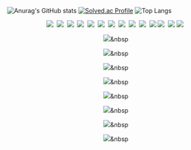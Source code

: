 ![Anurag's GitHub stats](https://github-readme-stats.vercel.app/api?username=lhgeer7485&show_icons=true&theme=radical)
[![Solved.ac Profile](http://mazassumnida.wtf/api/v2/generate_badge?boj=lhg7485)](https://solved.ac/lhg7485/)
![Top Langs](https://github-readme-stats.vercel.app/api/top-langs/?username=anuraghazra&layout=compact)
<div align="center">
  <img src="https://img.shields.io/badge/react-20232a.svg?style=for-the-badge&logo=react&logoColor=61DAFB" />&nbsp
  <img src="https://img.shields.io/badge/Next.js-000000.svg?style=for-the-badge&logo=Next.js&logoColor=white" />&nbsp
  <img src="https://img.shields.io/badge/javascript-F7DF1E.svg?style=for-the-badge&logo=javascript&logoColor=20232a" />&nbsp
  <img src="https://img.shields.io/badge/html5-E34F26.svg?style=for-the-badge&logo=html5&logoColor=white" />&nbsp
  <img src="https://img.shields.io/badge/VSCode-2C2C32.svg?style=for-the-badge&logo=visual-studio-code&logoColor=22ABF3" />&nbsp
  <img src="https://img.shields.io/badge/typescript-007ACC.svg?style=for-the-badge&logo=typescript&logoColor=white" />&nbsp
  <img src="https://img.shields.io/badge/python-3670A0?style=for-the-badge&logo=python&logoColor=ffdd54" />&nbsp
  <img src="https://img.shields.io/badge/tailwindcss-1daabb.svg?style=for-the-badge&logo=tailwind-css&logoColor=white" />&nbsp
  <img src="https://img.shields.io/badge/css3-1572B6.svg?style=for-the-badge&logo=css3&logoColor=white" />&nbsp
  <img src="https://img.shields.io/badge/java-007396.svg?style=for-the-badge&logo=java&logoColor=white" />&nbsp
  
  <img src="https://img.shields.io/badge/Flutter-02569B?style=flat-square&logo=flutter&logoColor=white"/>
  <img src="https://img.shields.io/badge/Flutter-02569B.svg?style=for-the-badge&logo=flutter&logoColor=white" />&nbsp
  
  <img src="https://img.shields.io/badge/Git-F05032?style=flat-square&logo=git&logoColor=white"/>
  <img src="https://img.shields.io/badge/Git-F05032.svg?style=for-the-badge&logo=flutter&logoColor=white" />&nbsp
  
  <img src="https://img.shields.io/badge/GitHub-181717.svg?style=for-the-badge&logo=GitHub&logoColor=white"/>&nbsp

  
  <img src="https://img.shields.io/badge/C-A8B9CC?.svg?style=for-the-badge&logo=C&logoColor=white"/>&nbsp

  
  <img src="https://img.shields.io/badge/C++-00599C.svg?style=for-the-badge&logo=C%2B%2B&logoColor=white"/>&nbsp

  
  <img src="https://img.shields.io/badge/django-092E20.svg?style=for-the-badge&logo=django&logoColor=white"/>&nbsp
 
  
  <img src="https://img.shields.io/badge/Postman-FF6C37.svg?style=for-the-badge&logo=Postman&logoColor=white"/>&nbsp

  
  <img src="https://img.shields.io/badge/PyCharm-000000.svg?style=for-the-badge&logo=PyCharm&logoColor=white"/>&nbsp
 
  
  <img src="https://img.shields.io/badge/Vue.js-4FC08D.svg?style=for-the-badge&logo=Vue.js&logoColor=white"/>&nbsp

  
  <img src="https://img.shields.io/badge/WebStorm-000000.svg?style=for-the-badge&logo=WebStorm&logoColor=white"/>&nbsp
</div>
